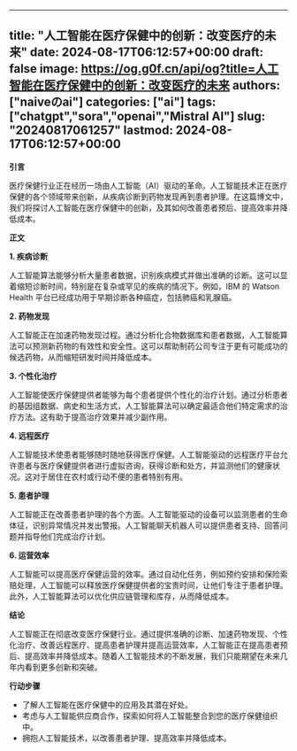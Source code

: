 
---
title: "人工智能在医疗保健中的创新：改变医疗的未来"
date: 2024-08-17T06:12:57+00:00
draft: false
image: https://og.g0f.cn/api/og?title=人工智能在医疗保健中的创新：改变医疗的未来
authors: ["naiveのai"]
categories: ["ai"]
tags: ["chatgpt","sora","openai","Mistral AI"]
slug: "20240817061257"
lastmod: 2024-08-17T06:12:57+00:00
---
**引言**

医疗保健行业正在经历一场由人工智能（AI）驱动的革命。人工智能技术正在医疗保健的各个领域带来创新，从疾病诊断到药物发现再到患者护理。在这篇博文中，我们将探讨人工智能在医疗保健中的创新，及其如何改善患者预后、提高效率并降低成本。

**正文**

**1. 疾病诊断**

人工智能算法能够分析大量患者数据，识别疾病模式并做出准确的诊断。这可以显着缩短诊断时间，特别是在复杂或罕见的疾病的情况下。例如，IBM 的 Watson Health 平台已经成功用于早期诊断各种癌症，包括肺癌和乳腺癌。

**2. 药物发现**

人工智能正在加速药物发现过程。通过分析化合物数据库和患者数据，人工智能算法可以预测新药物的有效性和安全性。这可以帮助制药公司专注于更有可能成功的候选药物，从而缩短研发时间并降低成本。

**3. 个性化治疗**

人工智能使医疗保健提供者能够为每个患者提供个性化的治疗计划。通过分析患者的基因组数据、病史和生活方式，人工智能算法可以确定最适合他们特定需求的治疗方法。这有助于提高治疗效果并减少副作用。

**4. 远程医疗**

人工智能技术使患者能够随时随地获得医疗保健。人工智能驱动的远程医疗平台允许患者与医疗保健提供者进行虚拟咨询，获得诊断和处方，并监测他们的健康状况。这对于居住在农村或行动不便的患者特别有用。

**5. 患者护理**

人工智能正在改善患者护理的各个方面。人工智能驱动的设备可以监测患者的生命体征，识别异常情况并发出警报。人工智能聊天机器人可以提供患者支持、回答问题并指导他们完成治疗计划。

**6. 运营效率**

人工智能可以提高医疗保健运营的效率。通过自动化任务，例如预约安排和保险索赔处理，人工智能可以释放医疗保健提供者的宝贵时间，让他们专注于患者护理。此外，人工智能算法可以优化供应链管理和库存，从而降低成本。

**结论**

人工智能正在彻底改变医疗保健行业。通过提供准确的诊断、加速药物发现、个性化治疗、改善远程医疗、提高患者护理并提高运营效率，人工智能正在提高患者预后、提高效率并降低成本。随着人工智能技术的不断发展，我们只能期望在未来几年内看到更多创新和突破。

**行动步骤**

* 了解人工智能在医疗保健中的应用及其潜在好处。
* 考虑与人工智能供应商合作，探索如何将人工智能整合到您的医疗保健组织中。
* 拥抱人工智能技术，以改善患者护理、提高效率并降低成本。